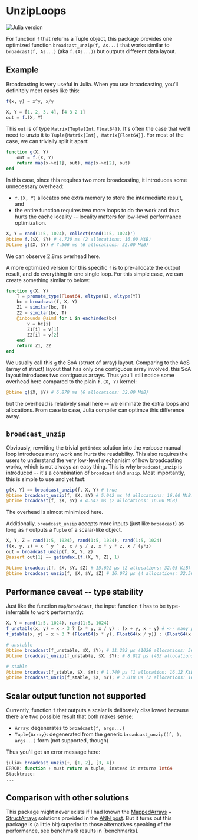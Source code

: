 # UnzipLoops

![Julia version](https://img.shields.io/badge/julia-%3E%3D%201.7-blue)

For function `f` that returns a Tuple object, this package provides one optimized function
`broadcast_unzip(f, As...)` that works similar to `broadcast(f, As...)` (aka `f.(As...)`) but
outputs different data layout.

## Example

Broadcasting is very useful in Julia. When you use broadcasting, you'll definitely meet cases like
this:

```julia
f(x, y) = x^y, x/y

X, Y = [1, 2, 3, 4], [4 3 2 1]
out = f.(X, Y)
```

This `out` is of type `Matrix{Tuple{Int,Float64}}`. It's often the case that we'll need to unzip it
to `Tuple{Matrix{Int}, Matrix{Float64}}`. For most of the case, we can trivially split it apart:

```julia
function g(X, Y)
    out = f.(X, Y)
    return map(x->x[1], out), map(x->x[2], out)
end
```

In this case, since this requires two more broadcasting, it introduces some unnecessary overhead:

- `f.(X, Y)` allocates one extra memory to store the intermediate result, and
- the entire function requires two more loops to do the work and thus hurts the cache locality --
  locality matters for low-level performance optimization.

```julia
X, Y = rand(1:5, 1024), collect(rand(1:5, 1024)')
@btime f.($X, $Y) # 4.720 ms (2 allocations: 16.00 MiB)
@btime g($X, $Y) # 7.566 ms (6 allocations: 32.00 MiB)
```

We can observe 2.8ms overhead here.

A more optimized version for this specific `f` is to pre-allocate the output result, and do
everything in one single loop. For this simple case, we can create something similar to below:

```julia
function g(X, Y)
    T = promote_type(Float64, eltype(X), eltype(Y))
    bc = broadcast(f, X, Y)
    Z1 = similar(bc, T)
    Z2 = similar(bc, T)
    @inbounds @simd for i in eachindex(bc)
        v = bc[i]
        Z1[i] = v[1]
        Z2[i] = v[2]
    end
    return Z1, Z2
end
```

We usually call this `g` the SoA (struct of array) layout. Comparing to the AoS (array of struct)
layout that has only one contiguous array involved, this SoA layout introduces two contiguous
arrays. Thus you'll still notice some overhead here compared to the plain `f.(X, Y)` kernel:

```julia
@btime g($X, $Y) # 6.878 ms (6 allocations: 32.00 MiB)
```

but the overhead is relatively small here -- we eliminate the extra loops and allocations. From case
to case, Julia compiler can optimze this difference away.

## `broadcast_unzip`

Obviously, rewriting the trivial `getindex` solution into the verbose manual loop introduces many
work and hurts the readability. This also requires the users to understand the very low-level
mechanisim of how broadcasting works, which is not always an easy thing. This is why
`broadcast_unzip` is introduced -- it's a combination of `broadcast` and `unzip`. Most importantly,
this is simple to use and yet fast:

```julia
g(X, Y) == broadcast_unzip(f, X, Y) # true
@btime broadcast_unzip(f, $X, $Y) # 5.042 ms (4 allocations: 16.00 MiB)
@btime broadcast(f, $X, $Y) # 4.647 ms (2 allocations: 16.00 MiB)
```

The overhead is almost minimized here.

Additionally, `broadcast_unzip` accepts more inputs (just like `broadcast`) as long as `f` outputs a
`Tuple` of a scalar-like object.

```julia
X, Y, Z = rand(1:5, 1024), rand(1:5, 1024), rand(1:5, 1024)
f(x, y, z) = x ^ y ^ z, x / y / z, x * y * z, x / (y*z)
out = broadcast_unzip(f, X, Y, Z)
@assert out[1] == getindex.(f.(X, Y, Z), 1)

@btime broadcast(f, $X, $Y, $Z) # 15.692 μs (2 allocations: 32.05 KiB)
@btime broadcast_unzip(f, $X, $Y, $Z) # 16.072 μs (4 allocations: 32.50 KiB)
```

## Performance caveat -- type stability

Just like the function `map`/`broadcast`, the input function `f` has to be type-inferrable to work
performantly:

```julia
X, Y = rand(1:5, 1024), rand(1:5, 1024)
f_unstable(x, y) = x > 3 ? (x * y, x / y) : (x + y, x - y) # <-- many people make mistakes here
f_stable(x, y) = x > 3 ? (Float64(x * y), Float64(x / y)) : (Float64(x + y), Float64(x - y))

# unstable
@btime broadcast(f_unstable, $X, $Y); # 11.292 μs (1026 allocations: 56.25 KiB)
@btime broadcast_unzip(f_unstable, $X, $Y); # 8.812 μs (403 allocations: 22.52 KiB)

# stable
@btime broadcast(f_stable, $X, $Y); # 1.740 μs (1 allocation: 16.12 KiB)
@btime broadcast_unzip(f_stable, $X, $Y); # 3.018 μs (2 allocations: 16.25 KiB)
```

## Scalar output function not supported

Currently, function `f` that outputs a scalar is delibrately disallowed because there are two
possible result that both makes sense:

- `Array`: degenerates to `broadcast(f, args...)`
- `Tuple{Array}`: degenerated from the generic `broadcast_unzip((f, ), args...)` form (not supported, though)

Thus you'll get an error message here:

```julia
julia> broadcast_unzip(+, [1, 2], [3, 4])
ERROR: function + must return a tuple, instead it returns Int64
Stacktrace:
...
```

## Comparison with other solutions

This package might never exists if I had known the [MappedArrays] + [StructArrays] solutions
provided in the [ANN post]. But it turns out this package is (a little bit) superior to those
alternatives speaking of the performance, see benchmark results in [benchmarks].

[MappedArrays]: https://github.com/JuliaArrays/MappedArrays.jl
[StructArrays]: https://github.com/JuliaArrays/StructArrays.jl
[ANN post]: https://discourse.julialang.org/t/ann-unziploops-broadcasting-and-unzip-the-output-without-overhead/89190
